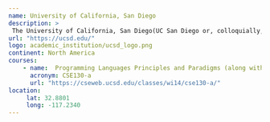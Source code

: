 ```yaml
---
name: University of California, San Diego 
description: >
 The University of California, San Diego(UC San Diego or, colloquially, UCSD) is a public land-grant research university in San Diego, California.
url: "https://ucsd.edu/"
logo: academic_institution/ucsd_logo.png
continent: North America
courses:
    - name:  Programming Languages Principles and Paradigms (along with Python and Prolog)
      acronym: CSE130-a
      url: "https://cseweb.ucsd.edu/classes/wi14/cse130-a/"
location:
     lat: 32.8801
     long: -117.2340
---
```

